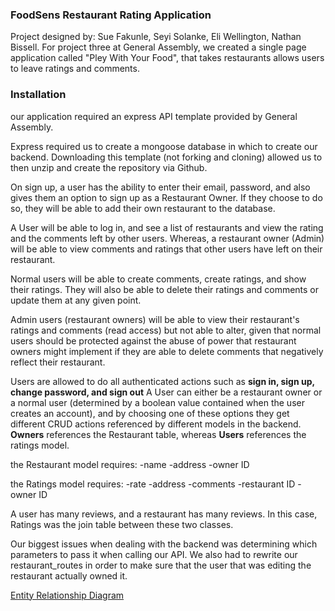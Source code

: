 <h3>FoodSens Restaurant Rating Application</h3>

Project designed by: Sue Fakunle, Seyi Solanke, Eli Wellington, Nathan Bissell.
For project three at General Assembly, we created a single page application called "Pley With Your Food", that takes restaurants allows users to leave ratings and comments.

<h3>Installation</h3>

our application required an express API template provided by General Assembly.
<a href="https://git.generalassemb.ly/ga-wdi-boston/express-api-template"></a>

Express required us to create a mongoose database in which to create our backend. Downloading this template (not forking and cloning) allowed us to then unzip and create the repository via Github.

On sign up, a user has the ability to enter their email, password, and also gives them an option to sign up as a Restaurant Owner. If they choose to do so, they will be able to add their own restaurant to the database.

A User will be able to log in, and see a list of restaurants and view the rating and the comments left by other users. Whereas, a restaurant owner (Admin) will be able to view comments and ratings that other users have left on their restaurant.

Normal users will be able to create comments, create ratings, and show their ratings. They will also be able to delete their ratings and comments or update them at any given point.

Admin users (restaurant owners) will be able to view their restaurant's ratings and comments (read access) but not able to alter, given that normal users should be protected against the abuse of power that restaurant owners might implement if they are able to delete comments that negatively reflect their restaurant.

Users are allowed to do all authenticated actions such as <b>sign in, sign up, change password, and sign out</b>
A User can either be a restaurant owner or a normal user (determined by a boolean value contained when the user creates an account), and by choosing one of these options they get different CRUD actions referenced by different models in the backend. <b>Owners</b> references the Restaurant table, whereas <b>Users</b> references the ratings model.

the Restaurant model requires:
-name
-address
-owner ID

the Ratings model requires:
-rate
-address
-comments
-restaurant ID
-owner ID


A user has many reviews, and a restaurant has many reviews. In this case, Ratings was the join table between these two classes.

Our biggest issues when dealing with the backend was determining which parameters to pass it when calling our API. We also had to rewrite our restaurant_routes in order to make sure that the user that was editing the restaurant actually owned it.

<a href="https://www.lucidchart.com/documents/edit/8734b200-f4d8-45b9-82d4-aace92fe9a52/0?shared=true&">Entity Relationship Diagram</a>
